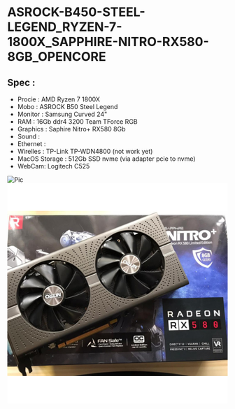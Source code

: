 # ASROCK-B450-STEEL-LEGEND_RYZEN-7-1800X_SAPPHIRE-NITRO-RX580-8GB_OPENCORE

## Spec :
- Procie : AMD Ryzen 7 1800X
- Mobo : ASROCK B50 Steel Legend
- Monitor : Samsung Curved 24"
- RAM : 16Gb ddr4 3200 Team TForce RGB
- Graphics : Saphire Nitro+ RX580 8Gb
- Sound : 
- Ethernet : 
- Wirelles : TP-Link TP-WDN4800 (not work yet)
- MacOS Storage : 512Gb SSD nvme (via adapter pcie to nvme)
- WebCam: Logitech C525

![Pic](https://github.com/iskakfatoni/ASROCK-B450-STEEL-LEGEND_RYZEN-7-1800X_SAPPHIRE-NITRO-RX580-8GB_OPENCORE/blob/main/PIC/Ryzen%207%201800X.jpg)
![Pic](https://github.com/iskakfatoni/ASUS_Z270_TUF_MARK1_SAPPHIRE_NITRO_RX580_6GB_HACKINTOSH_OPENCORE/blob/main/PIC/SAPPHIRE_NITRO_RX580_8GB.jpeg)
